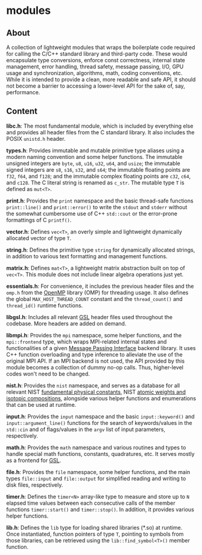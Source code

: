 # modules

## About

A collection of lightweight modules that wraps the boilerplate code required for calling the C/C++ standard library and third-party code. These would encapsulate type conversions, enforce const correctness, internal state management, error handling, thread safety, message passing, I/O, GPU usage and synchronization, algorithms, math, coding conventions, etc. While it is intended to provide a clean, more readable and safe API, it should not become a barrier to accessing a lower-level API for the sake of, say, performance.

## Content

**libc.h**: The most fundamental module, which is included by everything else and provides all header files from the C standard library. It also includes the POSIX `unistd.h` header.

**types.h**: Provides immutable and mutable primitive type aliases using a modern naming convention and some helper functions. The immutable unsigned integers are `byte`, `u8`, `u16`, `u32`, `u64`, and `usize`; the immutable signed integers are `s8`, `s16`, `s32`, and `s64`; the immutable floating points are `f32`, `f64`, and `f128`; and the immutable complex floating points are `c32`, `c64`, and `c128`. The C literal string is renamed as `c_str`. The mutable type `T` is defined as `mut<T>`.

**print.h**: Provides the `print` namespace and the basic thread-safe functions `print::line()` and `print::error()` to write the `stdout` and `stderr` without the somewhat cumbersome use of C++ `std::cout` or the error-prone formattings of C `printf()`.

**vector.h**: Defines `vec<T>`, an overly simple and lightweight dynamically allocated vector of type `T`.

**string.h**: Defines the primitive type `string` for dynamically allocated strings, in addition to various text formatting and management functions.

**matrix.h**: Defines `mat<T>`, a lightweight matrix abstraction built on top of `vec<T>`. This module does not include linear algebra operations just yet.

**essentials.h**: For convenience, it includes the previous header files and the `omp.h` from the [OpenMP](https://www.openmp.org/) library (OMP) for threading usage. It also defines the global `MAX_HOST_THREAD_COUNT` constant and the `thread_count()` and `thread_id()` runtime functions.

**libgsl.h**: Includes all relevant [GSL](https://www.gnu.org/software/gsl/) header files used throughout the codebase. More headers are added on demand.

**libmpi.h**: Provides the `mpi` namespace, some helper functions, and the `mpi::frontend` type, which wraps MPI-related internal states and functionalities of a given [Message Passing Interface](https://www.mpi-forum.org/) backend library. It uses C++ function overloading and type inference to alleviate the use of the original MPI API. If an MPI backend is not used, the API provided by this module becomes a collection of dummy no-op calls. Thus, higher-level codes won't need to be changed.

**nist.h**: Provides the `nist` namespace, and serves as a database for all relevant NIST [fundamental physical constants](https://pml.nist.gov/cuu/Constants/Table/allascii.txt), NIST [atomic weights and isotopic compositions](https://physics.nist.gov/cgi-bin/Compositions/stand_alone.pl?ele=&all=all&ascii=ascii2&isotype=all), alongside various helper functions and enumerations that can be used at runtime.

**input.h**: Provides the `input` namespace and the basic `input::keyword()` and `input::argument_line()` functions for the search of keywords/values in the `std::cin` and of flags/values in the `argv` list of input parameters, respectively.

**math.h**: Provides the `math` namespace and various routines and types to handle special math functions, constants, quadratures, etc. It serves mostly as a frontend for [GSL](https://www.gnu.org/software/gsl/).

**file.h**: Provides the `file` namespace, some helper functions, and the main types `file::input` and `file::output` for simplified reading and writing to disk files, respectively.

**timer.h**: Defines the `timer<N>` array-like type to measure and store up to `N` elapsed time values between each consecutive calls of the member functions `timer::start()` and `timer::stop()`. In addition, it provides various helper functions.

**lib.h**: Defines the `lib` type for loading shared libraries (*.so) at runtime. Once instantiated, function pointers of type `T`, pointing to symbols from those libraries, can be retrieved using the `lib::find_symbol<T>()` member function.
